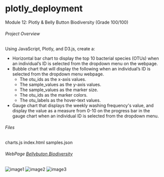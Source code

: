 # plotly_deployment
Module 12: Plotly &amp; Belly Button Biodiversity (Grade 100/100)
###### Project Overview
Using JavaScript, Plotly, and D3.js, create a:
- Horizontal bar chart to display the top 10 bacterial species (OTUs) when an individual’s ID is selected from the dropdown menu on the webpage.
- Bubble chart that will display the following when an individual’s ID is selected from the dropdown menu webpage.
    - The otu_ids as the x-axis values.
    - The sample_values as the y-axis values.
    - The sample_values as the marker size.
    - The otu_ids as the marker colors.
    - The otu_labels as the hover-text values.
- Gauge chart that displays the weekly washing frequency's value, and display the value as a measure from 0-10 on the progress bar in the gauge chart when an individual ID is selected from the dropdown menu.
###### Files
charts.js
index.html
samples.json
###### WebPage [Bellybuton Biodiversity](https://robyndook.github.io/plotly_deployment/)
![image1](https://github.com/robyndook/plotly_deployment/blob/c0424300328a53404d0787ae87b0fc0185d55087/Images/2022-03-19_15-08-04.jpg)
![image2](https://github.com/robyndook/plotly_deployment/blob/c0424300328a53404d0787ae87b0fc0185d55087/Images/2022-03-19_15-09-12.jpg)
![image3](https://github.com/robyndook/plotly_deployment/blob/c0424300328a53404d0787ae87b0fc0185d55087/Images/2022-03-19_15-09-52.jpg)

<!--
[x] Add an image to the jumbotron.
Img source https://www.wikihow.com/Clean-Your-Belly-Button
[x] Add background color or a variety of compatible colors to the webpage.
[x] Use a custom font with contrast for the colors.
[x] Add more information about the project as a paragraph on the page.
[x] Add information about what each graph visualizes, either under or next to each graph.
[x] Make the webpage mobile-responsive.
[] Change the layout of the page.
[] Add a navigation bar that allows you to select the bar or bubble chart on the page.
-->
